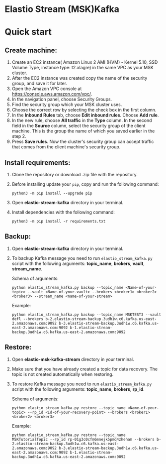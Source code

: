 # Elastio Stream (MSK)Kafka <!--Discuss another naming-->
# Quick start
## Create machine:
1. Create an EC2 instance( Amazon Linux 2 AMI (HVM) - Kernel 5.10, SSD Volume Type, instance type: t2.xlagre) in the same VPC as your MSK cluster.
2. After the EC2 instance was created copy the name of the security group, and save it for later. 
3. Open the Amazon VPC console at https://console.aws.amazon.com/vpc/.
4. In the navigation panel, choose Security Groups.
5. Find the security group which your MSK cluster uses.
6. Choose the correct row by selecting the check box in the first column.
7. In the **Inbound Rules** tab, choose **Edit inbound rules**. Choose **Add rule**.
8. In the new rule, choose **All traffic** in the **Type** column. In the second field in the **Source** column, select the security group of the client machine. This is the group the name of which you saved earlier in the step 2.
9. Press **Save rules**. Now the cluster's security group can accept traffic that comes from the client machine's security group.

## Install requirements:
1. Clone the repository or download .zip file with the repository.
2. Before installing update your `pip`, copy and run the following command:
   
    ```
    python3 -m pip install --upgrade pip
   
    ```
3. Open **elastio-stream-kafka** directory in your terminal. <!--Discuss another naming-->
4. Install dependencies with the following command:
   
    ```
    python3 -m pip install -r requirements.txt
    ```

## Backup:
1. Open **elastio-stream-kafka** directory in your terminal. <!--Discuss another naming-->
2. To backup Kafka message you need to run `elastio_stream_kafka.py` script with the following arguments: **topic_name**, **brokers**, **vault**, **stream_name**.<br/>
    
    Schema of arguments:
    
    ```
    python elastio_stream_kafka.py backup --topic_name <Name-of-your-topic> --vault <Name-of-your-vault> --brokers <broker1> <broker2> <broker3> --stream_name <name-of-your-stream>
    ```
    
    Example:
    
    ```
    python elastio_stream_kafka.py backup --topic_name MSKTEST3 --vault defl --brokers b-2.elastio-stream-backup.3udh1w.c6.kafka.us-east-2.amazonaws.com:9092 b-3.elastio-stream-backup.3udh1w.c6.kafka.us-east-2.amazonaws.com:9092 b-1.elastio-stream-backup.3udh1w.c6.kafka.us-east-2.amazonaws.com:9092
    ```

## Restore:
1. Open **elastio-msk-kafka-stream** directory in your terminal. <!--Discuss another naming-->
2. Make sure that you have already created a topic for data recovery. The topic is not created automatically when restoring.
3. To restore Kafka message you need to run `elastio_stream_kafka.py` script with the following arguments: **topic_name**, **brokers**, **rp_id**.<br/>
    
    Schema of arguments:

    ```
    python elastio_stream_kafka.py restore --topic_name <Name-of-your-topic> --rp_id <Id-of-your-recovery-point> --brokers <broker1> <broker2> <broker3>
    ```
   
    Example:

    ```
    python elastio_stream_kafka.py restore --topic_name MSKTutorialTopic --rp_id rp-01g3c0cfm6mnejk5pmq4zheham --brokers b-2.elastio-stream-backup.3udh1w.c6.kafka.us-east-2.amazonaws.com:9092 b-3.elastio-stream-backup.3udh1w.c6.kafka.us-east-2.amazonaws.com:9092 b-1.elastio-stream-backup.3udh1w.c6.kafka.us-east-2.amazonaws.com:9092
    ```